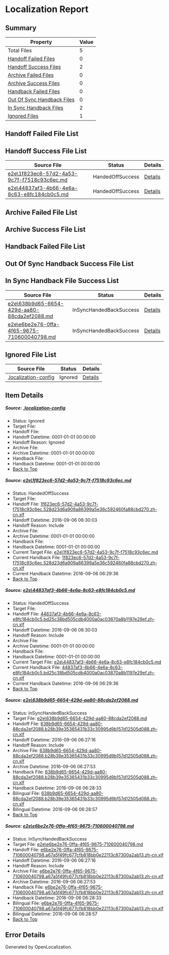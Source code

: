 # <a name='report-top'></a> Localization Report

## Summary
 Property | Value 
 -------- | ----- 
 Total Files | 5
[ Handoff Failed Files ](#handoff-failed-list)| 0
[ Handoff Success Files ](#handoff-success-list)| 2
[ Archive Failed Files ](#archive-failed-list)| 0
[ Archive Success Files ](#archive-success-list)| 0
[ Handback Failed Files ](#handback-failed-list)| 0
[ Out Of Sync Handback Files ](#outofsync-handback-success-list)| 0
[ In Sync Handback Files ](#insync-handback-success-list)| 2
[ Ignored Files ](#ignored-list)| 1

## <a name='handoff-failed-list'></a> Handoff Failed File List

## <a name='handoff-success-list'></a> Handoff Success File List
 Source File | Status | Details 
 ----------- | ------ | ------- 
 [e2e\1f823ec6-57d2-4a53-9c7f-f7518c93c6ec.md](https://github.com/OpenLocalizationTestOrg/ol-test0/blob/36def80d75775cbd84f4881f6710fd767d87032b/e2e/1f823ec6-57d2-4a53-9c7f-f7518c93c6ec.md) | HandedOffSuccess | [Details](#3c45af9d212ca7f61d5db091e331fce49da6f6841)
 [e2e\44837af3-4b66-4e6a-8c63-e8fc184cb0c5.md](https://github.com/OpenLocalizationTestOrg/ol-test0/blob/36def80d75775cbd84f4881f6710fd767d87032b/e2e/44837af3-4b66-4e6a-8c63-e8fc184cb0c5.md) | HandedOffSuccess | [Details](#6647fc956c2acb0ed20afa29fe4bb133a0c6a1242)

## <a name='archive-failed-list'></a> Archive Failed File List

## <a name='archive-success-list'></a> Archive Success File List

## <a name='handback-failed-list'></a> Handback Failed File List

## <a name='outofsync-handback-success-list'></a> Out Of Sync Handback Success File List

## <a name='insync-handback-success-list'></a> In Sync Handback File Success List
 Source File | Status | Details 
 ----------- | ------ | ------- 
 [e2e\638b9d65-6654-429d-aa80-88cda2ef2088.md](https://github.com/OpenLocalizationTestOrg/ol-test0/blob/696b912a0949c09cb9572acb68e7e510d8c609f7/e2e/638b9d65-6654-429d-aa80-88cda2ef2088.md) | InSyncHandedBackSuccess | [Details](#51f0c6421339585fa0585c93c1a26a075fe3cad93)
 [e2e\e6be2e76-0ffa-4f65-9675-710600040798.md](https://github.com/OpenLocalizationTestOrg/ol-test0/blob/696b912a0949c09cb9572acb68e7e510d8c609f7/e2e/e6be2e76-0ffa-4f65-9675-710600040798.md) | InSyncHandedBackSuccess | [Details](#5ac6a263ff2fe137a74ac0030726102aa73cacde4)

## <a name='ignored-list'></a> Ignored File List
 Source File | Status | Details 
 ----------- | ------ | ------- 
 [.localization-config](https://github.com/OpenLocalizationTestOrg/ol-test0/blob/36def80d75775cbd84f4881f6710fd767d87032b/.localization-config) | Ignored | [Details](#3d4f252ac210baf56311d7e97dcc2db10974dbd20)

## Item Details
##### <a name='3d4f252ac210baf56311d7e97dcc2db10974dbd20'></a> Source: [.localization-config](https://github.com/OpenLocalizationTestOrg/ol-test0/blob/36def80d75775cbd84f4881f6710fd767d87032b/.localization-config)
* Status: Ignored
* Target File: 
* Handoff File: 
* Handoff Datetime: 0001-01-01 00:00:00
* Handoff Reason: Ignored
* Archive File: 
* Archive Datetime: 0001-01-01 00:00:00
* Handback File: 
* Handback Datetime: 0001-01-01 00:00:00
* [Back to Top](#report-top)

##### <a name='3c45af9d212ca7f61d5db091e331fce49da6f6841'></a> Source: [e2e\1f823ec6-57d2-4a53-9c7f-f7518c93c6ec.md](https://github.com/OpenLocalizationTestOrg/ol-test0/blob/36def80d75775cbd84f4881f6710fd767d87032b/e2e/1f823ec6-57d2-4a53-9c7f-f7518c93c6ec.md)
* Status: HandedOffSuccess
* Target File: 
* Handoff File: [1f823ec6-57d2-4a53-9c7f-f7518c93c6ec.528d23d6a909a86399a5e36c592460fa88cbd270.zh-cn.xlf](https://github.com/OpenLocalizationTestOrg/ol-test0-handoff/blob/f1ee434e3b642b69fe99a3d2ef5b58266cefebc5/ol-handoff/OpenLocalizationTestOrg/ol-test0-zhcn/ci/ht/1f823ec6-57d2-4a53-9c7f-f7518c93c6ec.528d23d6a909a86399a5e36c592460fa88cbd270.zh-cn.xlf)
* Handoff Datetime: 2016-09-06 06:30:03
* Handoff Reason: Include
* Archive File: 
* Archive Datetime: 0001-01-01 00:00:00
* Handback File: 
* Handback Datetime: 0001-01-01 00:00:00
* Current Target File: [e2e\1f823ec6-57d2-4a53-9c7f-f7518c93c6ec.md](https://github.com/OpenLocalizationTestOrg/ol-test0-zhcn/blob/417a817a6757bfdff0afc8b923d4ed8c2bebdd6b/e2e/1f823ec6-57d2-4a53-9c7f-f7518c93c6ec.md)
* Current Handback File: [1f823ec6-57d2-4a53-9c7f-f7518c93c6ec.528d23d6a909a86399a5e36c592460fa88cbd270.zh-cn.xlf](https://github.com/OpenLocalizationTestOrg/ol-test0-handback/blob/1c532bda1689359577e4d320ee4e560ff2af439d/ol-handback/OpenLocalizationTestOrg/ol-test0-zhcn/ci/ht/1f823ec6-57d2-4a53-9c7f-f7518c93c6ec.528d23d6a909a86399a5e36c592460fa88cbd270.zh-cn.xlf)
* Current Handback Datetime: 2016-09-06 06:29:36
* [Back to Top](#report-top)

##### <a name='6647fc956c2acb0ed20afa29fe4bb133a0c6a1242'></a> Source: [e2e\44837af3-4b66-4e6a-8c63-e8fc184cb0c5.md](https://github.com/OpenLocalizationTestOrg/ol-test0/blob/36def80d75775cbd84f4881f6710fd767d87032b/e2e/44837af3-4b66-4e6a-8c63-e8fc184cb0c5.md)
* Status: HandedOffSuccess
* Target File: 
* Handoff File: [44837af3-4b66-4e6a-8c63-e8fc184cb0c5.bd25c38bd505cdb4000a0ac03870a8b1197e29ef.zh-cn.xlf](https://github.com/OpenLocalizationTestOrg/ol-test0-handoff/blob/f1ee434e3b642b69fe99a3d2ef5b58266cefebc5/ol-handoff/OpenLocalizationTestOrg/ol-test0-zhcn/ci/ht/44837af3-4b66-4e6a-8c63-e8fc184cb0c5.bd25c38bd505cdb4000a0ac03870a8b1197e29ef.zh-cn.xlf)
* Handoff Datetime: 2016-09-06 06:30:03
* Handoff Reason: Include
* Archive File: 
* Archive Datetime: 0001-01-01 00:00:00
* Handback File: 
* Handback Datetime: 0001-01-01 00:00:00
* Current Target File: [e2e\44837af3-4b66-4e6a-8c63-e8fc184cb0c5.md](https://github.com/OpenLocalizationTestOrg/ol-test0-zhcn/blob/417a817a6757bfdff0afc8b923d4ed8c2bebdd6b/e2e/44837af3-4b66-4e6a-8c63-e8fc184cb0c5.md)
* Current Handback File: [44837af3-4b66-4e6a-8c63-e8fc184cb0c5.bd25c38bd505cdb4000a0ac03870a8b1197e29ef.zh-cn.xlf](https://github.com/OpenLocalizationTestOrg/ol-test0-handback/blob/1c532bda1689359577e4d320ee4e560ff2af439d/ol-handback/OpenLocalizationTestOrg/ol-test0-zhcn/ci/ht/44837af3-4b66-4e6a-8c63-e8fc184cb0c5.bd25c38bd505cdb4000a0ac03870a8b1197e29ef.zh-cn.xlf)
* Current Handback Datetime: 2016-09-06 06:29:36
* [Back to Top](#report-top)

##### <a name='51f0c6421339585fa0585c93c1a26a075fe3cad93'></a> Source: [e2e\638b9d65-6654-429d-aa80-88cda2ef2088.md](https://github.com/OpenLocalizationTestOrg/ol-test0/blob/696b912a0949c09cb9572acb68e7e510d8c609f7/e2e/638b9d65-6654-429d-aa80-88cda2ef2088.md)
* Status: InSyncHandedBackSuccess
* Target File: [e2e\638b9d65-6654-429d-aa80-88cda2ef2088.md](https://github.com/OpenLocalizationTestOrg/ol-test0-zhcn/blob/23d651d0d548a7eae205fd908668119f413c4b83/e2e/638b9d65-6654-429d-aa80-88cda2ef2088.md)
* Handoff File: [638b9d65-6654-429d-aa80-88cda2ef2088.b28b39e35365431b33c30995d9b157d12505d088.zh-cn.xlf](https://github.com/OpenLocalizationTestOrg/ol-test0-handoff/blob/fda34d8faedcd9b880a0c53b6f38b716d0bd2604/ol-handoff/OpenLocalizationTestOrg/ol-test0-zhcn/ci/ht/638b9d65-6654-429d-aa80-88cda2ef2088.b28b39e35365431b33c30995d9b157d12505d088.zh-cn.xlf)
* Handoff Datetime: 2016-09-06 06:27:16
* Handoff Reason: Include
* Archive File: [638b9d65-6654-429d-aa80-88cda2ef2088.b28b39e35365431b33c30995d9b157d12505d088.zh-cn.xlf](https://github.com/OpenLocalizationTestOrg/ol-test0-handoff/blob/bdd28313d42bdc6012528ad93fda0af8f0fd726a/ol-archive/OpenLocalizationTestOrg/ol-test0-zhcn/ci/ht/638b9d65-6654-429d-aa80-88cda2ef2088.b28b39e35365431b33c30995d9b157d12505d088.zh-cn.xlf)
* Archive Datetime: 2016-09-06 06:27:53
* Handback File: [638b9d65-6654-429d-aa80-88cda2ef2088.b28b39e35365431b33c30995d9b157d12505d088.zh-cn.xlf](https://github.com/OpenLocalizationTestOrg/ol-test0-handback/blob/8b7ab6fa512a0f85509a85857e793c25be59b8e1/ol-handback/OpenLocalizationTestOrg/ol-test0-zhcn/ci/ht/638b9d65-6654-429d-aa80-88cda2ef2088.b28b39e35365431b33c30995d9b157d12505d088.zh-cn.xlf)
* Handback Datetime: 2016-09-06 06:28:33
* Bilingual File: [638b9d65-6654-429d-aa80-88cda2ef2088.b28b39e35365431b33c30995d9b157d12505d088.zh-cn.xlf](https://github.com/OpenLocalizationTestOrg/ol-test0-handback/blob/8b7ab6fa512a0f85509a85857e793c25be59b8e1/ol-handback/OpenLocalizationTestOrg/ol-test0-zhcn/ci/ht/638b9d65-6654-429d-aa80-88cda2ef2088.b28b39e35365431b33c30995d9b157d12505d088.zh-cn.xlf)
* Bilingual Datetime: 2016-09-06 06:28:57
* [Back to Top](#report-top)

##### <a name='5ac6a263ff2fe137a74ac0030726102aa73cacde4'></a> Source: [e2e\e6be2e76-0ffa-4f65-9675-710600040798.md](https://github.com/OpenLocalizationTestOrg/ol-test0/blob/696b912a0949c09cb9572acb68e7e510d8c609f7/e2e/e6be2e76-0ffa-4f65-9675-710600040798.md)
* Status: InSyncHandedBackSuccess
* Target File: [e2e\e6be2e76-0ffa-4f65-9675-710600040798.md](https://github.com/OpenLocalizationTestOrg/ol-test0-zhcn/blob/23d651d0d548a7eae205fd908668119f413c4b83/e2e/e6be2e76-0ffa-4f65-9675-710600040798.md)
* Handoff File: [e6be2e76-0ffa-4f65-9675-710600040798.a67a5f49fc677cfb818bb0e22113c87300a2ab13.zh-cn.xlf](https://github.com/OpenLocalizationTestOrg/ol-test0-handoff/blob/fda34d8faedcd9b880a0c53b6f38b716d0bd2604/ol-handoff/OpenLocalizationTestOrg/ol-test0-zhcn/ci/ht/e6be2e76-0ffa-4f65-9675-710600040798.a67a5f49fc677cfb818bb0e22113c87300a2ab13.zh-cn.xlf)
* Handoff Datetime: 2016-09-06 06:27:16
* Handoff Reason: Include
* Archive File: [e6be2e76-0ffa-4f65-9675-710600040798.a67a5f49fc677cfb818bb0e22113c87300a2ab13.zh-cn.xlf](https://github.com/OpenLocalizationTestOrg/ol-test0-handoff/blob/bdd28313d42bdc6012528ad93fda0af8f0fd726a/ol-archive/OpenLocalizationTestOrg/ol-test0-zhcn/ci/ht/e6be2e76-0ffa-4f65-9675-710600040798.a67a5f49fc677cfb818bb0e22113c87300a2ab13.zh-cn.xlf)
* Archive Datetime: 2016-09-06 06:27:53
* Handback File: [e6be2e76-0ffa-4f65-9675-710600040798.a67a5f49fc677cfb818bb0e22113c87300a2ab13.zh-cn.xlf](https://github.com/OpenLocalizationTestOrg/ol-test0-handback/blob/8b7ab6fa512a0f85509a85857e793c25be59b8e1/ol-handback/OpenLocalizationTestOrg/ol-test0-zhcn/ci/ht/e6be2e76-0ffa-4f65-9675-710600040798.a67a5f49fc677cfb818bb0e22113c87300a2ab13.zh-cn.xlf)
* Handback Datetime: 2016-09-06 06:28:33
* Bilingual File: [e6be2e76-0ffa-4f65-9675-710600040798.a67a5f49fc677cfb818bb0e22113c87300a2ab13.zh-cn.xlf](https://github.com/OpenLocalizationTestOrg/ol-test0-handback/blob/8b7ab6fa512a0f85509a85857e793c25be59b8e1/ol-handback/OpenLocalizationTestOrg/ol-test0-zhcn/ci/ht/e6be2e76-0ffa-4f65-9675-710600040798.a67a5f49fc677cfb818bb0e22113c87300a2ab13.zh-cn.xlf)
* Bilingual Datetime: 2016-09-06 06:28:57
* [Back to Top](#report-top)


## Error Details

Generated by OpenLocalization.
